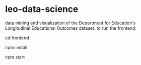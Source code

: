 # leo-data-science
data mining and visualization of the Department for Education's Longitudinal Educational Outcomes dataset.
to run the frontend:

cd frontend

npm install

npm start
